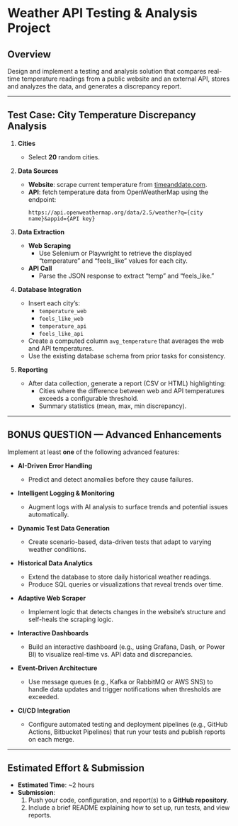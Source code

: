 # Weather API Testing & Analysis Project

## Overview
Design and implement a testing and analysis solution that compares real-time temperature readings from a public website and an external API, stores and analyzes the data, and generates a discrepancy report.

---

## Test Case: City Temperature Discrepancy Analysis

1. **Cities**  
   - Select **20** random cities.

2. **Data Sources**  
   - **Website**: scrape current temperature from [timeanddate.com](https://www.timeanddate.com/weather/).  
   - **API**: fetch temperature data from OpenWeatherMap using the endpoint:  
     ```
     https://api.openweathermap.org/data/2.5/weather?q={city name}&appid={API key}
     ```

3. **Data Extraction**  
   - **Web Scraping**  
     - Use Selenium or Playwright to retrieve the displayed “temperature” and “feels_like” values for each city.
   - **API Call**  
     - Parse the JSON response to extract “temp” and “feels_like.”

4. **Database Integration**  
   - Insert each city’s:
     - `temperature_web`
     - `feels_like_web`
     - `temperature_api`
     - `feels_like_api`
   - Create a computed column `avg_temperature` that averages the web and API temperatures.
   - Use the existing database schema from prior tasks for consistency.

5. **Reporting**  
   - After data collection, generate a report (CSV or HTML) highlighting:
     - Cities where the difference between web and API temperatures exceeds a configurable threshold.
     - Summary statistics (mean, max, min discrepancy).

---

## BONUS QUESTION — Advanced Enhancements

Implement at least **one** of the following advanced features:

- **AI-Driven Error Handling**  
  - Predict and detect anomalies before they cause failures.  

- **Intelligent Logging & Monitoring**  
  - Augment logs with AI analysis to surface trends and potential issues automatically.

- **Dynamic Test Data Generation**  
  - Create scenario-based, data-driven tests that adapt to varying weather conditions.

- **Historical Data Analytics**  
  - Extend the database to store daily historical weather readings.  
  - Produce SQL queries or visualizations that reveal trends over time.

- **Adaptive Web Scraper**  
  - Implement logic that detects changes in the website’s structure and self-heals the scraping logic.

- **Interactive Dashboards**  
  - Build an interactive dashboard (e.g., using Grafana, Dash, or Power BI) to visualize real-time vs. API data and discrepancies.

- **Event-Driven Architecture**  
  - Use message queues (e.g., Kafka or RabbitMQ or AWS SNS) to handle data updates and trigger notifications when thresholds are exceeded.

- **CI/CD Integration**  
  - Configure automated testing and deployment pipelines (e.g., GitHub Actions, Bitbucket Pipelines) that run your tests and publish reports on each merge.

---

## Estimated Effort & Submission

- **Estimated Time**: ~2 hours  
- **Submission**:  
  1. Push your code, configuration, and report(s) to a **GitHub repository**.  
  2. Include a brief README explaining how to set up, run tests, and view reports.
